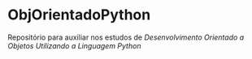 # ObjOrientadoPython

Repositório para auxiliar nos estudos de *Desenvolvimento Orientado a Objetos Utilizando a Linguagem Python*
